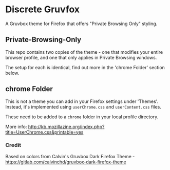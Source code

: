 # Discrete Gruvfox
A Gruvbox theme for Firefox that offers "Private Browsing Only" styling.

## Private-Browsing-Only
This repo contains two copies of the theme - one that modifies your entire browser profile, and one that only applies in Private Browsing windows.

The setup for each is identical, find out more in the 'chrome Folder' section below.

## chrome Folder
This is not a theme you can add in your Firefox settings under 'Themes'. Instead, it's implemented using `userChrome.css` and `userContent.css` files. 

These need to be added to a `chrome` folder in your local profile directory.

More info: http://kb.mozillazine.org/index.php?title=UserChrome.css&printable=yes



### Credit
Based on colors from Calvin's Gruvbox Dark Firefox Theme - https://gitlab.com/calvinchd/gruvbox-dark-firefox-theme
